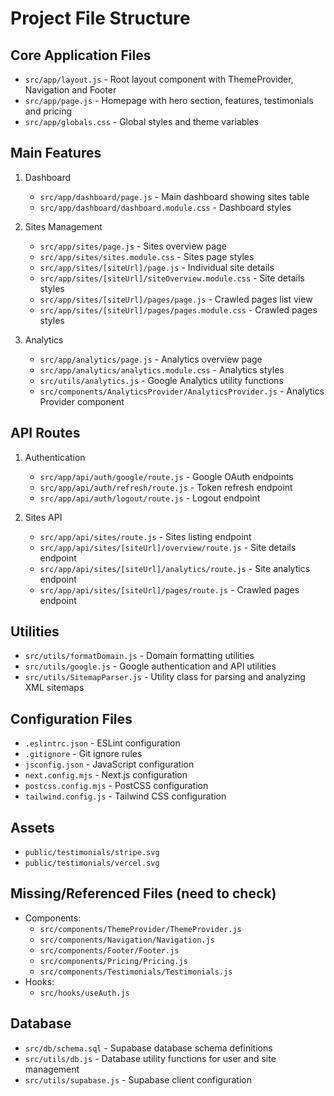 # Project File Structure

## Core Application Files
- `src/app/layout.js` - Root layout component with ThemeProvider, Navigation and Footer
- `src/app/page.js` - Homepage with hero section, features, testimonials and pricing
- `src/app/globals.css` - Global styles and theme variables

## Main Features
1. Dashboard
   - `src/app/dashboard/page.js` - Main dashboard showing sites table
   - `src/app/dashboard/dashboard.module.css` - Dashboard styles

2. Sites Management
   - `src/app/sites/page.js` - Sites overview page
   - `src/app/sites/sites.module.css` - Sites page styles
   - `src/app/sites/[siteUrl]/page.js` - Individual site details
   - `src/app/sites/[siteUrl]/siteOverview.module.css` - Site details styles
   - `src/app/sites/[siteUrl]/pages/page.js` - Crawled pages list view
   - `src/app/sites/[siteUrl]/pages/pages.module.css` - Crawled pages styles

3. Analytics
   - `src/app/analytics/page.js` - Analytics overview page
   - `src/app/analytics/analytics.module.css` - Analytics styles
   - `src/utils/analytics.js` - Google Analytics utility functions
   - `src/components/AnalyticsProvider/AnalyticsProvider.js` - Analytics Provider component

## API Routes
1. Authentication
   - `src/app/api/auth/google/route.js` - Google OAuth endpoints
   - `src/app/api/auth/refresh/route.js` - Token refresh endpoint
   - `src/app/api/auth/logout/route.js` - Logout endpoint

2. Sites API
   - `src/app/api/sites/route.js` - Sites listing endpoint
   - `src/app/api/sites/[siteUrl]/overview/route.js` - Site details endpoint
   - `src/app/api/sites/[siteUrl]/analytics/route.js` - Site analytics endpoint
   - `src/app/api/sites/[siteUrl]/pages/route.js` - Crawled pages endpoint

## Utilities
- `src/utils/formatDomain.js` - Domain formatting utilities
- `src/utils/google.js` - Google authentication and API utilities
- `src/utils/SitemapParser.js` - Utility class for parsing and analyzing XML sitemaps

## Configuration Files
- `.eslintrc.json` - ESLint configuration
- `.gitignore` - Git ignore rules
- `jsconfig.json` - JavaScript configuration
- `next.config.mjs` - Next.js configuration
- `postcss.config.mjs` - PostCSS configuration
- `tailwind.config.js` - Tailwind CSS configuration

## Assets
- `public/testimonials/stripe.svg`
- `public/testimonials/vercel.svg`

## Missing/Referenced Files (need to check)
- Components:
  - `src/components/ThemeProvider/ThemeProvider.js`
  - `src/components/Navigation/Navigation.js`
  - `src/components/Footer/Footer.js`
  - `src/components/Pricing/Pricing.js`
  - `src/components/Testimonials/Testimonials.js`
- Hooks:
  - `src/hooks/useAuth.js`

## Database
- `src/db/schema.sql` - Supabase database schema definitions
- `src/utils/db.js` - Database utility functions for user and site management
- `src/utils/supabase.js` - Supabase client configuration